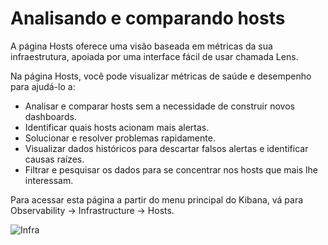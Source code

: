 # Analisando e comparando hosts
A página Hosts oferece uma visão baseada em métricas da sua infraestrutura, apoiada por uma interface fácil de usar chamada Lens. 

Na página Hosts, você pode visualizar métricas de saúde e desempenho para ajudá-lo a:

- Analisar e comparar hosts sem a necessidade de construir novos dashboards.
- Identificar quais hosts acionam mais alertas.
- Solucionar e resolver problemas rapidamente.
- Visualizar dados históricos para descartar falsos alertas e identificar causas raízes.
- Filtrar e pesquisar os dados para se concentrar nos hosts que mais lhe interessam.

Para acessar esta página a partir do menu principal do Kibana, vá para Observability → Infrastructure → Hosts.

![Infra](https://www.elastic.co/guide/en/observability/current/images/hosts.png)
